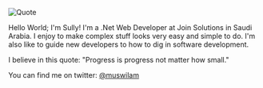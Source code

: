 ![Quote](https://user-images.githubusercontent.com/32172698/89193301-16add580-d5a6-11ea-82b1-860bdedef196.png)

Hello World; I'm Sully! I'm a .Net Web Developer at Join Solutions in Saudi Arabia. 
I enjoy to make complex stuff looks very easy and simple to do. I'm also like to guide new developers to how to dig in software development.

I believe in this quote: "Progress is progress not matter how small."

You can find me on twitter: [@muswilam](https://twitter.com/muswilam)
<!--
**muswilam/muswilam** is a ✨ _special_ ✨ repository because its `README.md` (this file) appears on your GitHub profile.

Here are some ideas to get you started:

- 🔭 I’m currently working on ...
- 🌱 I’m currently learning ...
- 👯 I’m looking to collaborate on ...
- 🤔 I’m looking for help with ...
- 💬 Ask me about ...
- 📫 How to reach me: ...
- 😄 Pronouns: ...
- ⚡ Fun fact: ...
-->
